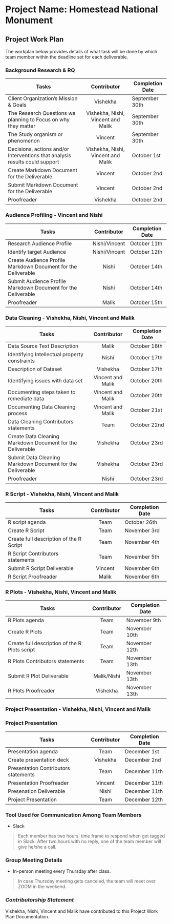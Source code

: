 # Project Name: Homestead National Monument
## Project Work Plan
The workplan below provides details of what task will be done by which team member within the deadline set for each deliverable.
### Background Research & RQ
 **Tasks**	                      |**Contributor**   |**Completion Date**|
|-------------------------------------|:----------------:|---------------|
|Client Organization’s Mission & Goals|    Vishekha              |  September 30th           |		
|The Research Questions we planning to Focus on why they matter    |Vishekha, Nishi, Vincent and Malik |  September 30th    |	
|The Study organism or phenomenon	      |    Vincent              |  September 30th            |	
|Decisions, actions and/or Interventions that analysis results could support|Vishekha, Nishi, Vincent and Malik| October 1st|	
|Create Markdown Document for the Deliverable   |Vincent | October 2nd              |		
|Submit Markdown Document for the Deliverable   |Vincent | October 2nd              |		
|Proofreader                  |    Vishekha              | October 2nd             |



### Audience Profiling - Vincent and Nishi 
|**Tasks**	                       |**Contributor**   |**Completion Date**|
|--------------------------------------|:----------------:|---------------|
|Research Audience Profile             |  Nishi/Vincent               |   October 11th            |		
|Identify target Audience	       |   Nishi/Vincent              |    October 12th           |
|Create Audience Profile Markdown Document for the Deliverable    |    Nishi              |  October 14th             |		
|Submit Audience Profile Markdown Document for the Deliverable    |    Nishi              |  October 14th             |	
|Proofreader	       |    Malik              |     October 15th          |


### Data Cleaning - Vishekha, Nishi, Vincent and Malik
|**Tasks**	                       |**Contributor**   |**Completion Date**|
|--------------------------------------|:----------------:|---------------|
|Data Source Text Description                      |    Malik              |      October 18th         |		
Identifying Intellectual property constraints|	Nishi |October 17th|	
Description of Dataset		| Vishekha            | October 17th  |
Identifying issues with data set	| Vincent and Malik	| October 20th |
Documenting steps taken to remediate data	| Vincent and Malik | October 20th|
Documenting Data Cleaning process| Vincent and Malik | October 21st |		
Data Cleaning Contributors statements	|Team	          | October 22nd              |
Create Data Cleaning Markdown Document for the Deliverable | Vishekha                |October 23rd|
|Submit Data Cleaning Markdown Document for the Deliverable    |    Vishekha              |  October 23rd             |	
Proofreader		| Nishi | October 23rd |

### R Script - Vishekha, Nishi, Vincent and Malik

|**Tasks**	                       |**Contributor**   |**Completion Date**|
|--------------------------------------|:----------------:|---------------|
|R script agenda|  Team           | October 26th|
|Create R Script		|  Team              |   November 3rd |	
|Create full description of the R Script	|	Team  | November 4th |
|R Script Contributors statements	|Team	| November 5th|
|Submit R Script Deliverable             |   Vincent                |November 6th |
|R Script Proofreader	| Malik  | November 6th |


### R Plots - Vishekha, Nishi, Vincent and Malik
|**Tasks**	                               |**Contributor**   |**Completion Date**|
|----------------------------------------------|:----------------:|---------------|
|R Plots agenda		| Team | November 9th |
|Create R Plots		| Team |    November 10th |
|Create full description of the R Plots script |   Team               |   November 12th            |
|R Plots Contributors statements	               |Team	| November 13th |
|Submit R Plot Deliverable                      |   Malik/Nishi                | November 13th |
|R Plots Proofreader	|Vishekha | November 13th |


### Project Presentation - Vishekha, Nishi, Vincent and Malik 
### Project Presentation

|**Tasks**	                       |**Contributor**   |**Completion Date**|
|--------------------------------------|:----------------:|---------------|
|Presentation agenda     |    Team              |   December 1st            |		
|Create presentation deck	| Vishekha        | December 2nd |	
|Presentation Contributors statements	|Team	   | December 11th|
|Presentation Proofreader   | Vincent | December 11th |
|Presenation Deliverable| Nishi| December 11th|
|Project Presentation                   |    Team               | December 12th |

### Tool Used for Communication Among Team Members
* Slack
> Each member has two hours' time frame to respond when get tagged in Slack. After two hours with no reply, one of the team member will give he/she a call.

### Group Meeting Details
* In-person meeting every Thursday after class.
>In case Thursday meeting gets canceled, the team will meet over ZOOM in the weekend.

### _**Contributorship Statement**_

Vishekha, Nishi, Vincent and Malik have contributed to this Project Work Plan Documentation. 

